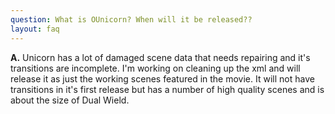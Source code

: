 ```yaml
---
question: What is OUnicorn? When will it be released??
layout: faq
---
```


**A.** Unicorn has a lot of damaged scene data that needs repairing and it's transitions are incomplete. I'm working on cleaning up the xml and will release it as just the working scenes featured in the movie. It will not have transitions in it's first release but has a  number of high quality scenes and is about the size of Dual Wield.